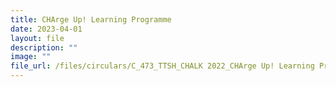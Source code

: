 ```yaml
---
title: CHArge Up! Learning Programme
date: 2023-04-01
layout: file
description: ""
image: ""
file_url: /files/circulars/C_473_TTSH_CHALK 2022_CHArge Up! Learning Programme - Copy (1).pdf
---
```

